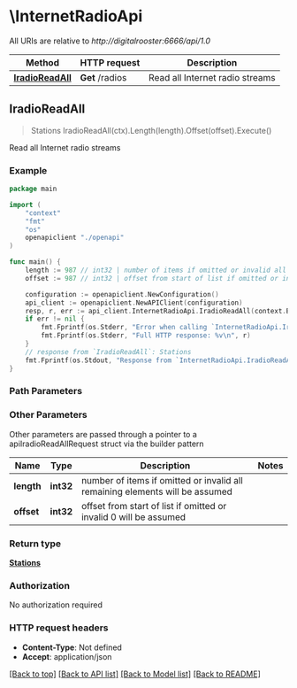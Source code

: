 # \InternetRadioApi

All URIs are relative to *http://digitalrooster:6666/api/1.0*

Method | HTTP request | Description
------------- | ------------- | -------------
[**IradioReadAll**](InternetRadioApi.md#IradioReadAll) | **Get** /radios | Read all Internet radio streams



## IradioReadAll

> Stations IradioReadAll(ctx).Length(length).Offset(offset).Execute()

Read all Internet radio streams



### Example

```go
package main

import (
    "context"
    "fmt"
    "os"
    openapiclient "./openapi"
)

func main() {
    length := 987 // int32 | number of items if omitted or invalid all remaining elements will be assumed (optional)
    offset := 987 // int32 | offset from start of list if omitted or invalid 0 will be assumed (optional)

    configuration := openapiclient.NewConfiguration()
    api_client := openapiclient.NewAPIClient(configuration)
    resp, r, err := api_client.InternetRadioApi.IradioReadAll(context.Background()).Length(length).Offset(offset).Execute()
    if err != nil {
        fmt.Fprintf(os.Stderr, "Error when calling `InternetRadioApi.IradioReadAll``: %v\n", err)
        fmt.Fprintf(os.Stderr, "Full HTTP response: %v\n", r)
    }
    // response from `IradioReadAll`: Stations
    fmt.Fprintf(os.Stdout, "Response from `InternetRadioApi.IradioReadAll`: %v\n", resp)
}
```

### Path Parameters



### Other Parameters

Other parameters are passed through a pointer to a apiIradioReadAllRequest struct via the builder pattern


Name | Type | Description  | Notes
------------- | ------------- | ------------- | -------------
 **length** | **int32** | number of items if omitted or invalid all remaining elements will be assumed | 
 **offset** | **int32** | offset from start of list if omitted or invalid 0 will be assumed | 

### Return type

[**Stations**](Stations.md)

### Authorization

No authorization required

### HTTP request headers

- **Content-Type**: Not defined
- **Accept**: application/json

[[Back to top]](#) [[Back to API list]](../README.md#documentation-for-api-endpoints)
[[Back to Model list]](../README.md#documentation-for-models)
[[Back to README]](../README.md)

